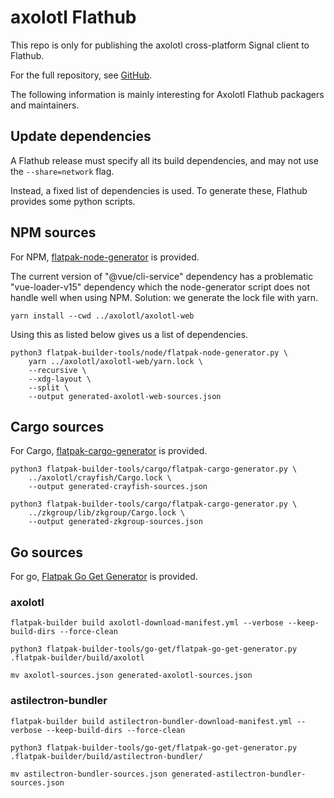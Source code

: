 # axolotl Flathub

This repo is only for publishing the axolotl cross-platform Signal client to Flathub.

For the full repository, see [GitHub](https://github.com/nanu-c/axolotl).

The following information is mainly interesting for Axolotl Flathub packagers and maintainers.

## Update dependencies

A Flathub release must specify all its build dependencies, and may not use the `--share=network` flag.

Instead, a fixed list of dependencies is used. To generate these, Flathub provides some python scripts.

## NPM sources

For NPM, [flatpak-node-generator](https://github.com/flatpak/flatpak-builder-tools/blob/master/node/README.md) is
provided.

The current version of "@vue/cli-service" dependency has a problematic "vue-loader-v15" dependency
which the node-generator script does not handle well when using NPM. Solution: we generate the lock file with yarn.

```shell
yarn install --cwd ../axolotl/axolotl-web
```

Using this as listed below gives us a list of dependencies.

```shell
python3 flatpak-builder-tools/node/flatpak-node-generator.py \
    yarn ../axolotl/axolotl-web/yarn.lock \
    --recursive \
    --xdg-layout \
    --split \
    --output generated-axolotl-web-sources.json
```

## Cargo sources

For Cargo, [flatpak-cargo-generator](https://github.com/flatpak/flatpak-builder-tools/blob/master/cargo/README.md) is
provided.

```shell
python3 flatpak-builder-tools/cargo/flatpak-cargo-generator.py \
    ../axolotl/crayfish/Cargo.lock \
    --output generated-crayfish-sources.json
```

```shell
python3 flatpak-builder-tools/cargo/flatpak-cargo-generator.py \
    ../zkgroup/lib/zkgroup/Cargo.lock \
    --output generated-zkgroup-sources.json
```

## Go sources

For go, [Flatpak Go Get Generator](https://github.com/flatpak/flatpak-builder-tools/blob/master/go-get/README.md) is
provided.

### axolotl

```shell
flatpak-builder build axolotl-download-manifest.yml --verbose --keep-build-dirs --force-clean
```

```shell
python3 flatpak-builder-tools/go-get/flatpak-go-get-generator.py .flatpak-builder/build/axolotl
```

```shell
mv axolotl-sources.json generated-axolotl-sources.json
```

### astilectron-bundler

```shell
flatpak-builder build astilectron-bundler-download-manifest.yml --verbose --keep-build-dirs --force-clean
```

```shell
python3 flatpak-builder-tools/go-get/flatpak-go-get-generator.py .flatpak-builder/build/astilectron-bundler/
```

```shell
mv astilectron-bundler-sources.json generated-astilectron-bundler-sources.json
```